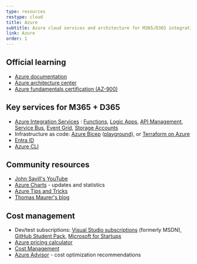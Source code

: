 ```yaml
---
type: resources
restype: cloud
title: Azure
subtitle: Azure cloud services and architecture for M365/D365 integration
link: Azure
order: 1
---
```


## Official learning

* [Azure documentation](https://learn.microsoft.com/azure/)
* [Azure architecture center](https://learn.microsoft.com/azure/architecture/)
* [Azure fundamentals certification (AZ-900)](https://learn.microsoft.com/certifications/azure-fundamentals/)

## Key services for M365 + D365

* [Azure Integration Services](https://www.youtube.com/watch?v=sbqhJsWhKAs) : [Functions](https://learn.microsoft.com/azure/azure-functions/), [Logic Apps](https://learn.microsoft.com/azure/logic-apps/), [API Management](https://learn.microsoft.com/azure/api-management/), [Service Bus](https://learn.microsoft.com/azure/service-bus/), [Event Grid](https://learn.microsoft.com/azure/event-grid/), [Storage Accounts](https://learn.microsoft.com/azure/storage/common/storage-account-overview)
* Infrastructure as code: [Azure Bicep](https://learn.microsoft.com/azure/azure-resource-manager/bicep/) ([playground](https://aka.ms/bicepdemo)), or [Terraform on Azure](https://learn.microsoft.com/azure/developer/terraform/)
* [Entra ID](https://learn.microsoft.com/entra/fundamentals/)
* [Azure CLI](https://learn.microsoft.com/cli/azure/)

## Community resources

* [John Savill's YouTube](https://www.youtube.com/@NTFAQGuy/playlists)
* [Azure Charts](https://azurecharts.com/) - updates and statistics
* [Azure Tips and Tricks](https://microsoft.github.io/AzureTipsAndTricks/)
* [Thomas Maurer's blog](https://www.thomasmaurer.ch/)

## Cost management

* Dev/test subscriptions: [Visual Studio subscriptions](https://visualstudio.microsoft.com/subscriptions/) (formerly MSDN), [GitHub Student Pack](https://education.github.com/pack), [Microsoft for Startups](https://startups.microsoft.com/)
* [Azure pricing calculator](https://azure.microsoft.com/pricing/calculator/)
* [Cost Management](https://learn.microsoft.com/azure/cost-management-billing/)
* [Azure Advisor](https://learn.microsoft.com/azure/advisor/) - cost optimization recommendations